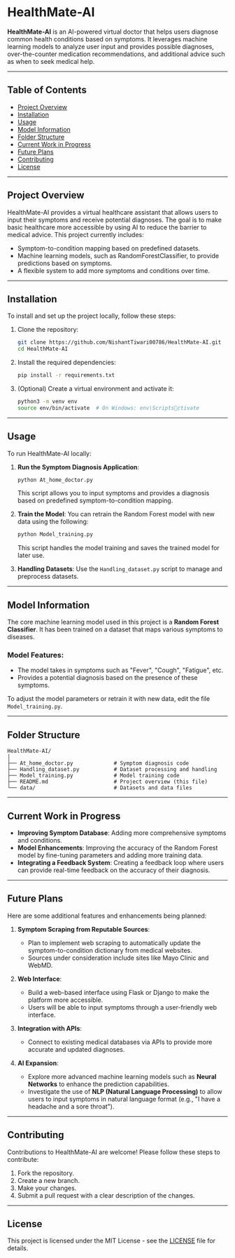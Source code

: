 
# **HealthMate-AI**

**HealthMate-AI** is an AI-powered virtual doctor that helps users diagnose common health conditions based on symptoms. It leverages machine learning models to analyze user input and provides possible diagnoses, over-the-counter medication recommendations, and additional advice such as when to seek medical help.

---

## **Table of Contents**
- [Project Overview](#project-overview)
- [Installation](#installation)
- [Usage](#usage)
- [Model Information](#model-information)
- [Folder Structure](#folder-structure)
- [Current Work in Progress](#current-work-in-progress)
- [Future Plans](#future-plans)
- [Contributing](#contributing)
- [License](#license)

---

## **Project Overview**
HealthMate-AI provides a virtual healthcare assistant that allows users to input their symptoms and receive potential diagnoses. The goal is to make basic healthcare more accessible by using AI to reduce the barrier to medical advice. This project currently includes:

- Symptom-to-condition mapping based on predefined datasets.
- Machine learning models, such as RandomForestClassifier, to provide predictions based on symptoms.
- A flexible system to add more symptoms and conditions over time.
  
---

## **Installation**

To install and set up the project locally, follow these steps:

1. Clone the repository:
    ```bash
    git clone https://github.com/NishantTiwari00786/HealthMate-AI.git
    cd HealthMate-AI
    ```

2. Install the required dependencies:
    ```bash
    pip install -r requirements.txt
    ```

3. (Optional) Create a virtual environment and activate it:
    ```bash
    python3 -m venv env
    source env/bin/activate  # On Windows: env\Scriptsctivate
    ```

---

## **Usage**

To run HealthMate-AI locally:

1. **Run the Symptom Diagnosis Application**:
    ```bash
    python At_home_doctor.py
    ```
    This script allows you to input symptoms and provides a diagnosis based on predefined symptom-to-condition mapping.

2. **Train the Model**:
    You can retrain the Random Forest model with new data using the following:
    ```bash
    python Model_training.py
    ```
    This script handles the model training and saves the trained model for later use.

3. **Handling Datasets**:
    Use the `Handling_dataset.py` script to manage and preprocess datasets.

---

## **Model Information**

The core machine learning model used in this project is a **Random Forest Classifier**. It has been trained on a dataset that maps various symptoms to diseases.

### **Model Features**:
- The model takes in symptoms such as "Fever", "Cough", "Fatigue", etc.
- Provides a potential diagnosis based on the presence of these symptoms.
  
To adjust the model parameters or retrain it with new data, edit the file `Model_training.py`.

---

## **Folder Structure**

```
HealthMate-AI/
│
├── At_home_doctor.py             # Symptom diagnosis code
├── Handling_dataset.py           # Dataset processing and handling
├── Model_training.py             # Model training code
├── README.md                     # Project overview (this file)
└── data/                         # Datasets and data files
```

---

## **Current Work in Progress**

- **Improving Symptom Database**: Adding more comprehensive symptoms and conditions.
- **Model Enhancements**: Improving the accuracy of the Random Forest model by fine-tuning parameters and adding more training data.
- **Integrating a Feedback System**: Creating a feedback loop where users can provide real-time feedback on the accuracy of their diagnosis.

---

## **Future Plans**

Here are some additional features and enhancements being planned:

1. **Symptom Scraping from Reputable Sources**:
   - Plan to implement web scraping to automatically update the symptom-to-condition dictionary from medical websites.
   - Sources under consideration include sites like Mayo Clinic and WebMD.
   
2. **Web Interface**:
   - Build a web-based interface using Flask or Django to make the platform more accessible.
   - Users will be able to input symptoms through a user-friendly web interface.
   
3. **Integration with APIs**:
   - Connect to existing medical databases via APIs to provide more accurate and updated diagnoses.

4. **AI Expansion**:
   - Explore more advanced machine learning models such as **Neural Networks** to enhance the prediction capabilities.
   - Investigate the use of **NLP (Natural Language Processing)** to allow users to input symptoms in natural language format (e.g., "I have a headache and a sore throat").

---

## **Contributing**

Contributions to HealthMate-AI are welcome! Please follow these steps to contribute:

1. Fork the repository.
2. Create a new branch.
3. Make your changes.
4. Submit a pull request with a clear description of the changes.

---

## **License**

This project is licensed under the MIT License - see the [LICENSE](LICENSE) file for details.
